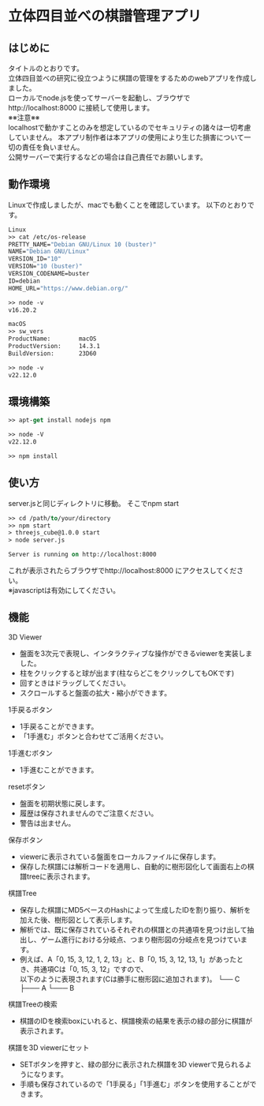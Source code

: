 # 立体四目並べの棋譜管理アプリ

## はじめに
タイトルのとおりです。  
立体四目並べの研究に役立つように棋譜の管理をするためのwebアプリを作成しました。  
ローカルでnode.jsを使ってサーバーを起動し、ブラウザでhttp://localhost:8000 に接続して使用します。  
※※注意※※  
localhostで動かすことのみを想定しているのでセキュリティの諸々は一切考慮していません。
本アプリ制作者は本アプリの使用により生じた損害について一切の責任を負いません。  
公開サーバーで実行するなどの場合は自己責任でお願いします。

## 動作環境
Linuxで作成しましたが、macでも動くことを確認しています。
以下のとおりです。  
```vb
Linux
>> cat /etc/os-release
PRETTY_NAME="Debian GNU/Linux 10 (buster)"
NAME="Debian GNU/Linux"
VERSION_ID="10"
VERSION="10 (buster)"
VERSION_CODENAME=buster
ID=debian
HOME_URL="https://www.debian.org/"

>> node -v
v16.20.2

macOS
>> sw_vers
ProductName:		macOS
ProductVersion:		14.3.1
BuildVersion:		23D60

>> node -v
v22.12.0
```
## 環境構築
```vb
>> apt-get install nodejs npm

>> node -V
v22.12.0

>> npm install
```

## 使い方
server.jsと同じディレクトリに移動。
そこでnpm start
```vb
>> cd /path/to/your/directory
>> npm start
> threejs_cube@1.0.0 start
> node server.js

Server is running on http://localhost:8000
```
これが表示されたらブラウザでhttp://localhost:8000 にアクセスしてください。  
※javascriptは有効にしてください。

## 機能
3D Viewer  
- 盤面を3次元で表現し、インタラクティブな操作ができるviewerを実装しました。  
- 柱をクリックすると球が出ます(柱ならどこをクリックしてもOKです)  
- 回すときはドラッグしてください。  
- スクロールすると盤面の拡大・縮小ができます。  

1手戻るボタン  
- 1手戻ることができます。  
- 「1手進む」ボタンと合わせてご活用ください。  

1手進むボタン  
- 1手進むことができます。  

resetボタン  
- 盤面を初期状態に戻します。  
- 履歴は保存されませんのでご注意ください。  
- 警告は出ません。  

保存ボタン  
- viewerに表示されている盤面をローカルファイルに保存します。  
- 保存した棋譜には解析コードを適用し、自動的に樹形図化して画面右上の棋譜treeに表示されます。

棋譜Tree  
- 保存した棋譜にMD5ベースのHashによって生成したIDを割り振り、解析を加えた後、樹形図として表示します。  
- 解析では、既に保存されているそれぞれの棋譜との共通項を見つけ出して抽出し、ゲーム進行における分岐点、つまり樹形図の分岐点を見つけています。  
- 例えば、A「0, 15, 3, 12, 1, 2, 13」と、B「0, 15, 3, 12, 13, 1」があったとき、共通項Cは「0, 15, 3, 12」ですので、  
以下のように表現されます(Cは勝手に樹形図に追加されます)。
└── C
    ├─── A
    └─── B

棋譜Treeの検索
- 棋譜のIDを検索boxにいれると、棋譜検索の結果を表示の緑の部分に棋譜が表示されます。  

棋譜を3D viewerにセット
- SETボタンを押すと、緑の部分に表示された棋譜を3D viewerで見られるようになります。
- 手順も保存されているので「1手戻る」「1手進む」ボタンを使用することができます。

